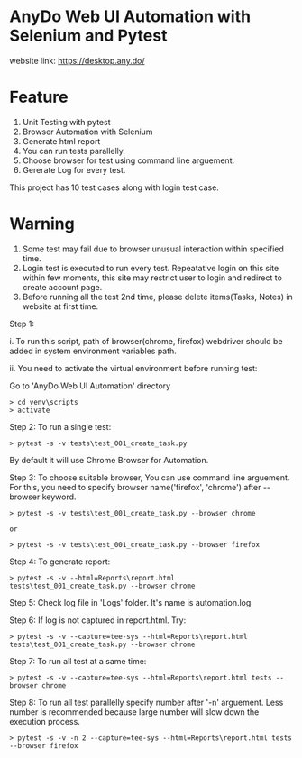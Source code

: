 # AnyDo Web UI Automation with Selenium and Pytest

website link: https://desktop.any.do/

# Feature
1. Unit Testing with pytest
2. Browser Automation with Selenium
3. Generate html report
4. You can run tests parallelly.
5. Choose browser for test using command line arguement.
6. Gererate Log for every test. 

This project has 10 test cases along with login test case. 


# Warning

1. Some test may fail due to browser unusual interaction within specified time.
2. Login test is executed to run every test. Repeatative login on this site within few moments, this site 
   may restrict user to login and redirect to create account page.
3. Before running all the test 2nd time, please delete items(Tasks, Notes) in website at first time.



Step 1: 

i. To run this script, path of browser(chrome, firefox) webdriver should be added in system environment variables path. 

ii. You need to activate the virtual environment before running test:

Go to 'AnyDo Web UI Automation' directory

```
> cd venv\scripts
> activate

```

Step 2: To run a single test:

```
> pytest -s -v tests\test_001_create_task.py

```

By default it will use Chrome Browser for Automation.

Step 3: To choose suitable browser, You can use command line arguement. For this, 
        you need to specify browser name('firefox', 'chrome') after --browser keyword.

```
> pytest -s -v tests\test_001_create_task.py --browser chrome

or 

> pytest -s -v tests\test_001_create_task.py --browser firefox
```

Step 4: To generate report:

```
> pytest -s -v --html=Reports\report.html tests\test_001_create_task.py --browser chrome

```
Step 5: Check log file in 'Logs' folder. It's name is automation.log

Step 6: If log is not captured in report.html. Try:

```
> pytest -s -v --capture=tee-sys --html=Reports\report.html tests\test_001_create_task.py --browser chrome

```
Step 7: To run all test at a same time:

```
> pytest -s -v --capture=tee-sys --html=Reports\report.html tests --browser chrome

```

Step 8: To run all test parallelly specify number after '-n' arguement. Less number is recommended 
because large number will slow down the execution process.

```
> pytest -s -v -n 2 --capture=tee-sys --html=Reports\report.html tests --browser firefox

```




